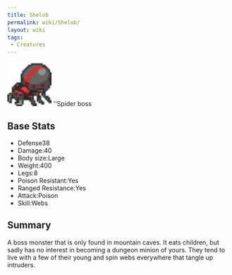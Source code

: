 ```yaml
---
title: Shelob
permalink: wiki/Shelob/
layout: wiki
tags:
 - Creatures
---
```


<img src="szelob.png" title="fig:szelob.png" alt="szelob.png" width="100" />
''Spider boss

Base Stats
----------

-   Defense38
-   Damage:40
-   Body size:Large
-   Weight:400
-   Legs:8
-   Poison Resistant:Yes
-   Ranged Resistance:Yes
-   Attack:Poison
-   Skill:Webs

Summary
-------

A boss monster that is only found in mountain caves. It eats children,
but sadly has no interest in becoming a dungeon minion of yours. They
tend to live with a few of their young and spin webs everywhere that
tangle up intruders.
